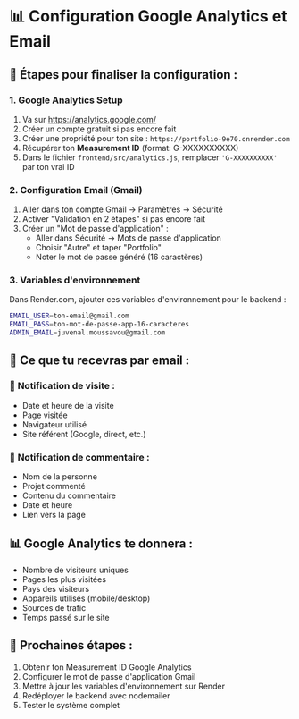 # 📊 Configuration Google Analytics et Email

## 🔧 Étapes pour finaliser la configuration :

### 1. **Google Analytics Setup**
1. Va sur https://analytics.google.com/
2. Créer un compte gratuit si pas encore fait
3. Créer une propriété pour ton site : `https://portfolio-9e70.onrender.com`
4. Récupérer ton **Measurement ID** (format: G-XXXXXXXXXX)
5. Dans le fichier `frontend/src/analytics.js`, remplacer `'G-XXXXXXXXXX'` par ton vrai ID

### 2. **Configuration Email (Gmail)**
1. Aller dans ton compte Gmail → Paramètres → Sécurité
2. Activer "Validation en 2 étapes" si pas encore fait
3. Créer un "Mot de passe d'application" :
   - Aller dans Sécurité → Mots de passe d'application
   - Choisir "Autre" et taper "Portfolio"
   - Noter le mot de passe généré (16 caractères)

### 3. **Variables d'environnement**
Dans Render.com, ajouter ces variables d'environnement pour le backend :

```bash
EMAIL_USER=ton-email@gmail.com
EMAIL_PASS=ton-mot-de-passe-app-16-caracteres
ADMIN_EMAIL=juvenal.moussavou@gmail.com
```

## 🎯 Ce que tu recevras par email :

### 📧 **Notification de visite :**
- Date et heure de la visite
- Page visitée
- Navigateur utilisé
- Site référent (Google, direct, etc.)

### 💬 **Notification de commentaire :**
- Nom de la personne
- Projet commenté
- Contenu du commentaire
- Date et heure
- Lien vers la page

## 📊 **Google Analytics te donnera :**
- Nombre de visiteurs uniques
- Pages les plus visitées
- Pays des visiteurs
- Appareils utilisés (mobile/desktop)
- Sources de trafic
- Temps passé sur le site

## 🚀 **Prochaines étapes :**
1. Obtenir ton Measurement ID Google Analytics
2. Configurer le mot de passe d'application Gmail
3. Mettre à jour les variables d'environnement sur Render
4. Redéployer le backend avec nodemailer
5. Tester le système complet
